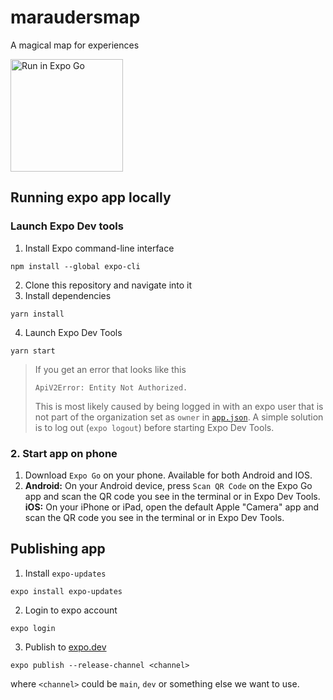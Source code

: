 # maraudersmap
A magical map for experiences

<a target="_blank" href="https://expo.dev/@heyloft-dev/maraudersmap?serviceType=classic&distribution=expo-go&release-channel=main"><img alt="Run in Expo Go" width=180 src="https://img.shields.io/badge/Run%20in%20Expo%20Go-217c53.svg?style=flat-square&logo=EXPO&labelColor=212121&logoColor=fff"></a>


## Running expo app locally
### Launch Expo Dev tools
1. Install Expo command-line interface
```
npm install --global expo-cli
```
2. Clone this repository and navigate into it
3. Install dependencies
```
yarn install
```
4. Launch Expo Dev Tools
```
yarn start
```
> If you get an error that looks like this
> ```
> ApiV2Error: Entity Not Authorized.
> ```
> This is most likely caused by being logged in with an expo user that is not part of the organization set as `owner` in [`app.json`](app.json). A simple solution is to log out (`expo logout`) before starting Expo Dev Tools.

### 2. Start app on phone
1. Download `Expo Go` on your phone. Available for both Android and IOS. 
2. **Android:**
On your Android device, press `Scan QR Code` on the Expo Go app and scan the QR code you see in the terminal or in Expo Dev Tools. \
**iOS:**
On your iPhone or iPad, open the default Apple "Camera" app and scan the QR code you see in the terminal or in Expo Dev Tools.

## Publishing app
1. Install `expo-updates`
```
expo install expo-updates
```
2. Login to expo account
```
expo login
```
3. Publish to [expo.dev](https://expo.dev/)
```
expo publish --release-channel <channel>
```
where `<channel>` could be `main`, `dev` or something else we want to use.
